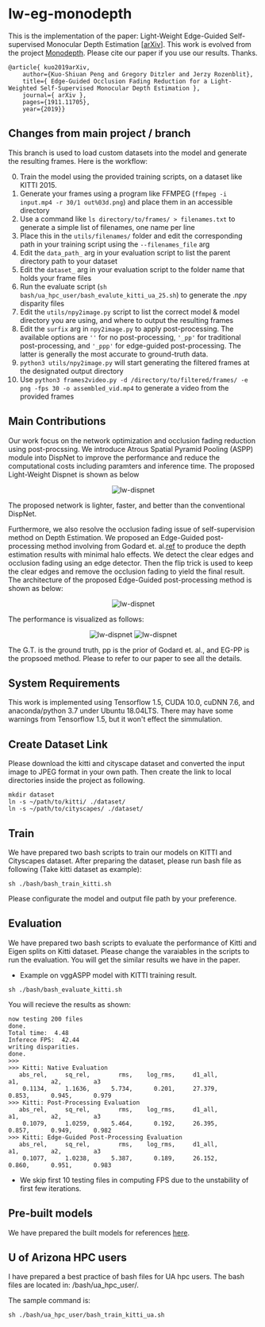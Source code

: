 # lw-eg-monodepth
This is the implementation of the paper: Light-Weight Edge-Guided Self-supervised Monocular Depth Estimation [[arXiv](https://arxiv.org/abs/1911.11705)]. This work is evolved from the project [Monodepth](https://github.com/mrharicot/monodepth). Please cite our paper if you use our results. Thanks.
```
@article{ kuo2019arXiv,
    author={Kuo-Shiuan Peng and Gregory Ditzler and Jerzy Rozenblit},
    title={ Edge-Guided Occlusion Fading Reduction for a Light-Weighted Self-Supervised Monocular Depth Estimation },
    journal={ arXiv },
    pages={1911.11705}, 
    year={2019}}
```

## Changes from main project / branch
This branch is used to load custom datasets into the model and generate the resulting frames. Here is the workflow:

0. Train the model using the provided training scripts, on a dataset like KITTI 2015. 
1. Generate your frames using a program like FFMPEG (`ffmpeg -i input.mp4 -r 30/1 out%03d.png`) and place them in an accessible directory 
2. Use a command like `ls directory/to/frames/ > filenames.txt` to generate a simple list of filenames, one name per line
3. Place this in the `utils/filenames/` folder and edit the corresponding path in your training script using the `--filenames_file` arg
4. Edit the `data_path_` arg in your evaluation script to list the parent directory path to your dataset
5. Edit the `dataset_` arg in your evaluation script to the folder name that holds your frame files
6. Run the evaluate script (`sh bash/ua_hpc_user/bash_evalute_kitti_ua_25.sh`) to generate the .npy disparity files 
7. Edit the `utils/npy2image.py` script to list the correct model & model directory you are using, and where to output the resulting frames
8. Edit the `surfix` arg in `npy2image.py` to apply post-processing. The available options are `''` for no post-processing, `'_pp'` for traditional post-processing, and `'_ppp'` for edge-guided post-processing. The latter is generally the most accurate to ground-truth data. 
9. `python3 utils/npy2image.py` will start generating the filtered frames at the designated output directory
10. Use `python3 frames2video.py -d /directory/to/filtered/frames/ -e png -fps 30 -o assembled_vid.mp4` to generate a video from the provided frames 

## Main Contributions
Our work focus on the network optimization and occlusion fading reduction using post-procssing. We introduce Atrous Spatial Pyramid Pooling (ASPP) module into DispNet to improve the performance and reduce the computational costs including paramters and inference time. The proposed Light-Weight Dispnet is shown as below
<p align="center">
  <img src="https://github.com/kspeng/lw-eg-monodepth/blob/master/fig/lw-eg-network.jpg" alt="lw-dispnet">
</p>
The proposed network is lighter, faster, and better than the conventional DispNet. 


Furthermore, we also resolve the occlusion fading issue of self-supervision method on Depth Estimation. We proposed an Edge-Guided post-processing method involving from Godard et. al.[ref](https://github.com/mrharicot/monodepth) to produce the depth estimation results with minimal halo effects. We detect the clear edges and occlusion fading using an edge detector. Then the flip trick is used to keep the clear edges and remove the occlusion fading to yield the final result. The architecture of the proposed Edge-Guided post-processing method is shown as below:
<p align="center">
  <img src="https://github.com/kspeng/lw-eg-monodepth/blob/master/fig/lw-eg-post-proc.png" alt="lw-dispnet">
</p>

The performance is visualized as follows:
<p align="center">
  <img src="https://github.com/kspeng/lw-eg-monodepth/blob/master/fig/lw-eg-mde-demo.png" alt="lw-dispnet">
  <img src="https://github.com/kspeng/lw-eg-monodepth/blob/master/fig/lw-eg-mde-demo-2.png" alt="lw-dispnet">    
</p>
The G.T. is the ground truth, pp is the prior of Godard et. al., and EG-PP is the propsoed method. Please to refer to our paper to see all the details. 

## System Requirements
This work is implemented using Tensorflow 1.5, CUDA 10.0, cuDNN 7.6, and anaconda/python 3.7 under Ubuntu 18.04LTS. There may have some warnings from Tensorflow 1.5, but it won't effect the simmulation.  

## Create Dataset Link
Please download the kitti and cityscape dataset and converted the input image to JPEG format in your own path. Then create the link to local directories inside the project as following. 
```
mkdir dataset
ln -s ~/path/to/kitti/ ./dataset/
ln -s ~/path/to/cityscapes/ ./dataset/
```

## Train
We have prepared two bash scripts to train our models on KITTI and Cityscapes dataset. After preparing the dataset, please run bash file as following (Take kitti dataset as example): 
```
sh ./bash/bash_train_kitti.sh
```
Please configurate the model and output file path by your preference.

## Evaluation 
We have prepared two bash scripts to evaluate the performance of Kitti and Eigen splits on Kitti dataset. Please change the varaiables in the scripts to run the evaluation. You will get the similar results we have in the paper.
* Example on vggASPP model with KITTI training result.
```
sh ./bash/bash_evaluate_kitti.sh
```
You will recieve the results as shown:
```
now testing 200 files
done.
Total time:  4.48
Inferece FPS:  42.44
writing disparities.
done.
>>> 
>>> Kitti: Native Evaluation
   abs_rel,     sq_rel,        rms,    log_rms,     d1_all,         a1,         a2,         a3
    0.1134,     1.1636,      5.734,      0.201,     27.379,      0.853,      0.945,      0.979
>>> Kitti: Post-Processing Evaluation
   abs_rel,     sq_rel,        rms,    log_rms,     d1_all,         a1,         a2,         a3
    0.1079,     1.0259,      5.464,      0.192,     26.395,      0.857,      0.949,      0.982
>>> Kitti: Edge-Guided Post-Processing Evaluation
   abs_rel,     sq_rel,        rms,    log_rms,     d1_all,         a1,         a2,         a3
    0.1077,     1.0238,      5.387,      0.189,     26.152,      0.860,      0.951,      0.983
```
* We skip first 10 testing files in computing FPS due to the unstability of first few iterations. 

## Pre-built models

We have prepared the built models for references [here](https://drive.google.com/drive/folders/1njgQyNf4Bk5TEQoXzgN4vs31Texi0sxN?usp=sharing).

## U of Arizona HPC users

I have prepared a best practice of bash files for UA hpc users. The bash files are located in: /bash/ua_hpc_user/. 

The sample command is:

```
sh ./bash/ua_hpc_user/bash_train_kitti_ua.sh
```




